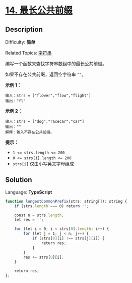 # [14\. 最长公共前缀](https://leetcode.cn/problems/longest-common-prefix/description/)

## Description

Difficulty: **简单**  

Related Topics: [字符串](https://leetcode.cn/tag/string/)

编写一个函数来查找字符串数组中的最长公共前缀。

如果不存在公共前缀，返回空字符串 `""`。

**示例 1：**

```
输入：strs = ["flower","flow","flight"]
输出："fl"
```

**示例 2：**

```
输入：strs = ["dog","racecar","car"]
输出：""
解释：输入不存在公共前缀。
```

**提示：**

* `1 <= strs.length <= 200`
* `0 <= strs[i].length <= 200`
* `strs[i]` 仅由小写英文字母组成

## Solution

Language: **TypeScript**

```typescript
function longestCommonPrefix(strs: string[]): string {
    if (strs.length === 0) return '';

    const n = strs.length;
    let res = '';

    for (let i = 0; i < strs[0].length; i++) {
        for (let j = 1; j < n; j++) {
            if (strs[0][i] !== strs[j][i]) {
                return res;
            }
        }
        res += strs[0][i];
    }

    return res;
};
```
